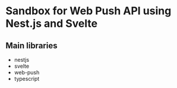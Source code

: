 Sandbox for Web Push API using Nest.js and Svelte
=====

Main libraries
-----

* nestjs
* svelte
* web-push
* typescript
